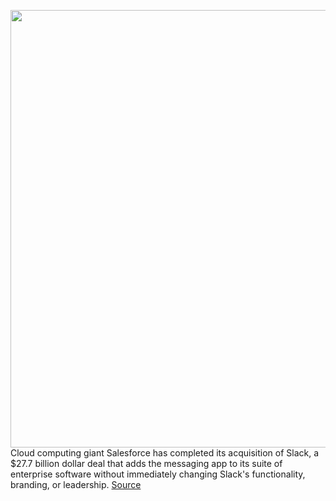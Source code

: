 <img src='https://cdn.vox-cdn.com/thumbor/aIUhfpwXn5j2wTUl8S_JooYm89E=/0x0:2040x1360/1200x800/filters:focal(857x517:1183x843)/cdn.vox-cdn.com/uploads/chorus_image/image/69614439/acastro_190412_1777_slack_0002.0.jpg' width='700px' /><br/>
Cloud computing giant Salesforce has completed its acquisition of Slack, a $27.7 billion dollar deal that adds the messaging app to its suite of enterprise software without immediately changing Slack's functionality, branding, or leadership.
<a href='https://www.theverge.com/2021/7/21/22587666/slack-acquisition-salesforce-closed-messaging-cloud'> Source <a/>